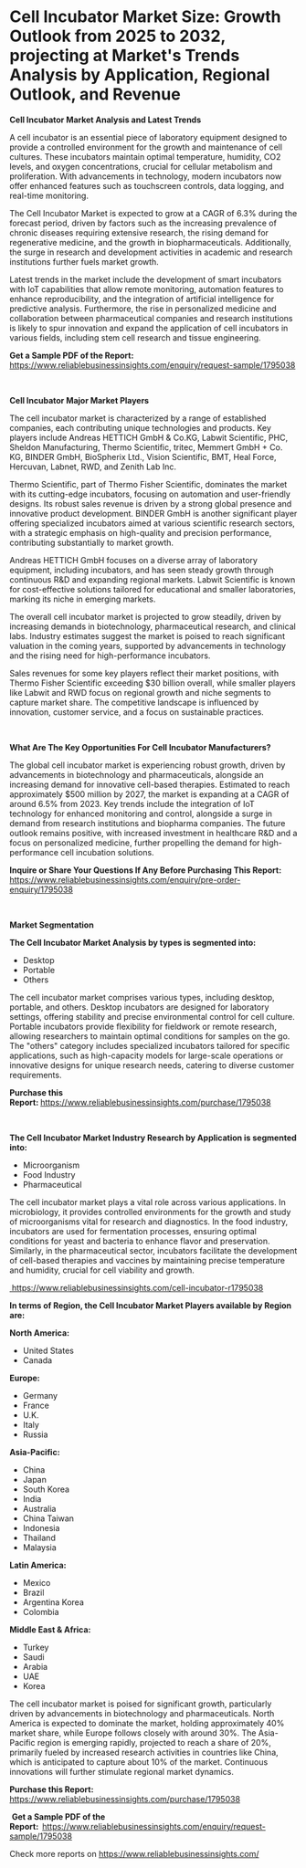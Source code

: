 <p><h1>Cell Incubator Market Size: Growth Outlook from 2025 to 2032, projecting at Market's Trends Analysis by Application, Regional Outlook, and Revenue</h1></p><p><strong>Cell Incubator Market Analysis and Latest Trends</strong></p>
<p><p>A cell incubator is an essential piece of laboratory equipment designed to provide a controlled environment for the growth and maintenance of cell cultures. These incubators maintain optimal temperature, humidity, CO2 levels, and oxygen concentrations, crucial for cellular metabolism and proliferation. With advancements in technology, modern incubators now offer enhanced features such as touchscreen controls, data logging, and real-time monitoring.</p><p>The Cell Incubator Market is expected to grow at a CAGR of 6.3% during the forecast period, driven by factors such as the increasing prevalence of chronic diseases requiring extensive research, the rising demand for regenerative medicine, and the growth in biopharmaceuticals. Additionally, the surge in research and development activities in academic and research institutions further fuels market growth.</p><p>Latest trends in the market include the development of smart incubators with IoT capabilities that allow remote monitoring, automation features to enhance reproducibility, and the integration of artificial intelligence for predictive analysis. Furthermore, the rise in personalized medicine and collaboration between pharmaceutical companies and research institutions is likely to spur innovation and expand the application of cell incubators in various fields, including stem cell research and tissue engineering.</p></p>
<p><strong>Get a Sample PDF of the Report:&nbsp;</strong> <a href="https://www.reliablebusinessinsights.com/enquiry/request-sample/1795038?utm_campaign=2274&utm_medium=2&utm_source=Github&utm_content=ia&utm_term=03032025&utm_id=cell-incubator">https://www.reliablebusinessinsights.com/enquiry/request-sample/1795038</a></p>
<p>&nbsp;</p>
<p><strong>Cell Incubator Major Market Players</strong></p>
<p><p>The cell incubator market is characterized by a range of established companies, each contributing unique technologies and products. Key players include Andreas HETTICH GmbH & Co.KG, Labwit Scientific, PHC, Sheldon Manufacturing, Thermo Scientific, tritec, Memmert GmbH + Co. KG, BINDER GmbH, BioSpherix Ltd., Vision Scientific, BMT, Heal Force, Hercuvan, Labnet, RWD, and Zenith Lab Inc. </p><p>Thermo Scientific, part of Thermo Fisher Scientific, dominates the market with its cutting-edge incubators, focusing on automation and user-friendly designs. Its robust sales revenue is driven by a strong global presence and innovative product development. BINDER GmbH is another significant player offering specialized incubators aimed at various scientific research sectors, with a strategic emphasis on high-quality and precision performance, contributing substantially to market growth.</p><p>Andreas HETTICH GmbH focuses on a diverse array of laboratory equipment, including incubators, and has seen steady growth through continuous R&D and expanding regional markets. Labwit Scientific is known for cost-effective solutions tailored for educational and smaller laboratories, marking its niche in emerging markets.</p><p>The overall cell incubator market is projected to grow steadily, driven by increasing demands in biotechnology, pharmaceutical research, and clinical labs. Industry estimates suggest the market is poised to reach significant valuation in the coming years, supported by advancements in technology and the rising need for high-performance incubators.</p><p>Sales revenues for some key players reflect their market positions, with Thermo Fisher Scientific exceeding $30 billion overall, while smaller players like Labwit and RWD focus on regional growth and niche segments to capture market share. The competitive landscape is influenced by innovation, customer service, and a focus on sustainable practices.</p></p>
<p>&nbsp;</p>
<p><strong>What Are The Key Opportunities For Cell Incubator Manufacturers?</strong></p>
<p><p>The global cell incubator market is experiencing robust growth, driven by advancements in biotechnology and pharmaceuticals, alongside an increasing demand for innovative cell-based therapies. Estimated to reach approximately $500 million by 2027, the market is expanding at a CAGR of around 6.5% from 2023. Key trends include the integration of IoT technology for enhanced monitoring and control, alongside a surge in demand from research institutions and biopharma companies. The future outlook remains positive, with increased investment in healthcare R&D and a focus on personalized medicine, further propelling the demand for high-performance cell incubation solutions.</p></p>
<p><strong>Inquire or Share Your Questions If Any Before Purchasing This Report:</strong> <a href="https://www.reliablebusinessinsights.com/enquiry/pre-order-enquiry/1795038?utm_campaign=2274&utm_medium=2&utm_source=Github&utm_content=ia&utm_term=03032025&utm_id=cell-incubator">https://www.reliablebusinessinsights.com/enquiry/pre-order-enquiry/1795038</a></p>
<p>&nbsp;</p>
<p><strong>Market Segmentation</strong></p>
<p><strong>The Cell Incubator Market Analysis by types is segmented into:</strong></p>
<p><ul><li>Desktop</li><li>Portable</li><li>Others</li></ul></p>
<p><p>The cell incubator market comprises various types, including desktop, portable, and others. Desktop incubators are designed for laboratory settings, offering stability and precise environmental control for cell culture. Portable incubators provide flexibility for fieldwork or remote research, allowing researchers to maintain optimal conditions for samples on the go. The "others" category includes specialized incubators tailored for specific applications, such as high-capacity models for large-scale operations or innovative designs for unique research needs, catering to diverse customer requirements.</p></p>
<p><strong>Purchase this Report:&nbsp;</strong><a href="https://www.reliablebusinessinsights.com/purchase/1795038?utm_campaign=2274&utm_medium=2&utm_source=Github&utm_content=ia&utm_term=03032025&utm_id=cell-incubator">https://www.reliablebusinessinsights.com/purchase/1795038</a></p>
<p>&nbsp;</p>
<p><strong>The Cell Incubator Market Industry Research by Application is segmented into:</strong></p>
<p><ul><li>Microorganism</li><li>Food Industry</li><li>Pharmaceutical</li></ul></p>
<p><p>The cell incubator market plays a vital role across various applications. In microbiology, it provides controlled environments for the growth and study of microorganisms vital for research and diagnostics. In the food industry, incubators are used for fermentation processes, ensuring optimal conditions for yeast and bacteria to enhance flavor and preservation. Similarly, in the pharmaceutical sector, incubators facilitate the development of cell-based therapies and vaccines by maintaining precise temperature and humidity, crucial for cell viability and growth.</p></p>
<p><a href="https://www.reliablebusinessinsights.com/cell-incubator-r1795038?utm_campaign=2274&utm_medium=2&utm_source=Github&utm_content=ia&utm_term=03032025&utm_id=cell-incubator">&nbsp;https://www.reliablebusinessinsights.com/cell-incubator-r1795038</a></p>
<p><strong>In terms of Region, the Cell Incubator Market Players available by Region are:</strong></p>
<p>
    <p> <strong> North America: </strong>
        <ul>
            <li>United States</li>
            <li>Canada</li>
        </ul>
        </p> 
    <p> <strong> Europe: </strong>
        <ul>
            <li>Germany</li>
            <li>France</li>
            <li>U.K.</li>
            <li>Italy</li>
            <li>Russia</li>
        </ul>
        </p> 
    <p> <strong> Asia-Pacific: </strong>
        <ul>
            <li>China</li>
            <li>Japan</li>
            <li>South Korea</li>
            <li>India</li>
            <li>Australia</li>
            <li>China Taiwan</li>
            <li>Indonesia</li>
            <li>Thailand</li>
            <li>Malaysia</li>
        </ul>
        </p> 
    <p> <strong> Latin America: </strong>
        <ul>
            <li>Mexico</li>
            <li>Brazil</li>
            <li>Argentina Korea</li>
            <li>Colombia</li>
        </ul>
        </p> 
    <p> <strong> Middle East & Africa: </strong>
        <ul>
            <li>Turkey</li>
            <li>Saudi</li>
            <li>Arabia</li>
            <li>UAE</li>
            <li>Korea</li>
        </ul>
    </p>
    </p>
<p><p>The cell incubator market is poised for significant growth, particularly driven by advancements in biotechnology and pharmaceuticals. North America is expected to dominate the market, holding approximately 40% market share, while Europe follows closely with around 30%. The Asia-Pacific region is emerging rapidly, projected to reach a share of 20%, primarily fueled by increased research activities in countries like China, which is anticipated to capture about 10% of the market. Continuous innovations will further stimulate regional market dynamics.</p></p>
<p><strong>Purchase this Report: </strong><a href="https://www.reliablebusinessinsights.com/purchase/1795038?utm_campaign=2274&utm_medium=2&utm_source=Github&utm_content=ia&utm_term=03032025&utm_id=cell-incubator">https://www.reliablebusinessinsights.com/purchase/1795038</a></p>
<p>&nbsp;<strong>Get a Sample PDF of the Report:&nbsp;&nbsp;</strong><a href="https://www.reliablebusinessinsights.com/enquiry/request-sample/1795038?utm_campaign=2274&utm_medium=2&utm_source=Github&utm_content=ia&utm_term=03032025&utm_id=cell-incubator">https://www.reliablebusinessinsights.com/enquiry/request-sample/1795038</a></p>
<p><strong></strong></p>
<p>Check more reports on <a href="https://www.reliablebusinessinsights.com/?utm_campaign=2274&utm_medium=2&utm_source=Github&utm_content=ia&utm_term=03032025&utm_id=cell-incubator">https://www.reliablebusinessinsights.com/</a></p>